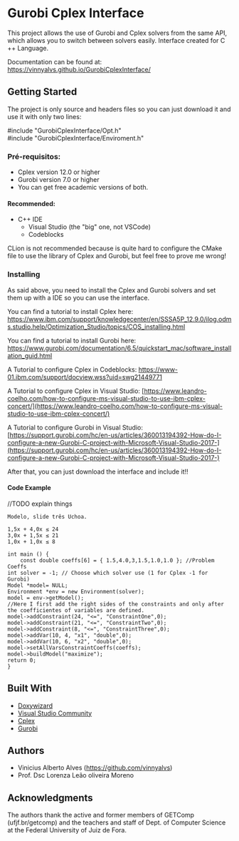 
# Gurobi Cplex Interface

This project allows the use of Gurobi and Cplex solvers from the same API, which allows you to switch between solvers easily.
Interface created for C ++ Language.

Documentation can be found at: https://vinnyalvs.github.io/GurobiCplexInterface/

## Getting Started
The project is only source and headers files so you can just download it and use it with only two lines:

#include "GurobiCplexInterface/Opt.h"  
#include "GurobiCplexInterface/Enviroment.h"


### Pré-requisitos:


 - Cplex version 12.0 or higher
 - Gurobi version 7.0 or higher
 - You can get free academic versions of both.
 
#### Recommended:
 - C++ IDE
	 - Visual Studio  (the "big" one, not VSCode)	
	 - Codeblocks

CLion is not recommended because is quite hard to configure the CMake file to use the library of Cplex and Gurobi, but feel free to prove me wrong! 

### Installing
As said above, you need to install the Cplex and Gurobi solvers and set them up with a IDE so you can use the interface.

You can find a tutorial to install Cplex here: https://www.ibm.com/support/knowledgecenter/en/SSSA5P_12.9.0/ilog.odms.studio.help/Optimization_Studio/topics/COS_installing.html

You can find a tutorial to install Gurobi here: 
https://www.gurobi.com/documentation/6.5/quickstart_mac/software_installation_guid.html

A Tutorial to configure Cplex in Codeblocks:
https://www-01.ibm.com/support/docview.wss?uid=swg21449771

A Tutorial to configure Cplex in Visual Studio:
[https://www.leandro-coelho.com/how-to-configure-ms-visual-studio-to-use-ibm-cplex-concert/](https://www.leandro-coelho.com/how-to-configure-ms-visual-studio-to-use-ibm-cplex-concert/)

A Tutorial to configure Gurobi in Visual Studio:
[https://support.gurobi.com/hc/en-us/articles/360013194392-How-do-I-configure-a-new-Gurobi-C-project-with-Microsoft-Visual-Studio-2017-](https://support.gurobi.com/hc/en-us/articles/360013194392-How-do-I-configure-a-new-Gurobi-C-project-with-Microsoft-Visual-Studio-2017-)


After that, you can just download the interface and include it!!


#### Code Example

//TODO explain things

	Modelo, slide três Uchoa.
	
	1,5x + 4,0x ≤ 24 
	3,0x + 1,5x ≤ 21 
	1,0x + 1,0x ≤ 8

    int main () { 
    	const double coeffs[6] = { 1.5,4.0,3,1.5,1.0,1.0 }; //Problem Coeffs
	int solver = -1; // Choose which solver use (1 for Cplex -1 for Gurobi)
	Model *model= NULL; 
	Environment *env = new Environment(solver);
	model = env->getModel();
	//Here I first add the right sides of the constraints and only after the coefficientes of variables are defined.
	model->addConstraint(24, "<=", "ConstraintOne",0); 
	model->addConstraint(21, "<=", "ConstraintTwo",0);
	model->addConstraint(8, "<=", "ConstraintThree",0);
	model->addVar(10, 4, "x1", "double",0);
	model->addVar(10, 6, "x2", "double",0);
	model->setAllVarsConstraintCoeffs(coeffs);
	model->buildModel("maximize");
	return 0;
    }


## Built With

* [Doxywizard]()
* [Visual Studio Community]() 
* [Cplex]()
* [Gurobi]()


## Authors
* Vinicius Alberto Alves (https://github.com/vinnyalvs)
* Prof. Dsc Lorenza Leão oliveira Moreno

## Acknowledgments

The authors thank the active and former members of GETComp (ufjf.br/getcomp) and the teachers and staff of Dept. of Computer Science at the Federal University of Juiz de Fora.
